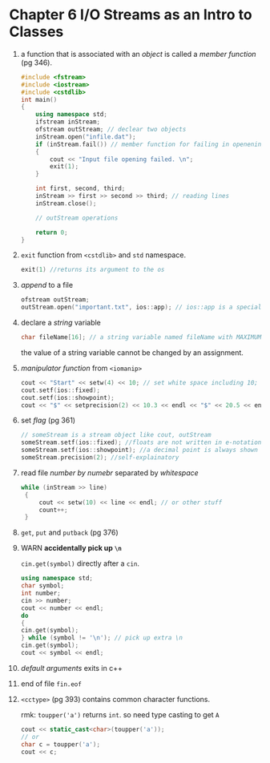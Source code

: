 # Chapter 6 I/O Streams as an Intro to Classes

1. a function that is associated with an _object_ is called a _member function_ \(pg 346\).

   ```cpp
   #include <fstream>
   #include <iostream>
   #include <cstdlib>
   int main()
   {
       using namespace std;
       ifstream inStream;
       ofstream outStream; // declear two objects
       inStream.open("infile.dat");
       if (inStream.fail()) // member function for failing in openening
       {
           cout << "Input file opening failed. \n";
           exit(1);
       }

       int first, second, third;
       inStream >> first >> second >> third; // reading lines
       inStream.close();

       // outStream operations

       return 0;
   }
   ```

2. `exit` function from `<cstdlib>` and `std` namespace.

   ```cpp
   exit(1) //returns its argument to the os
   ```

3. _append_ to a file

   ```cpp
   ofstream outStream;
   outStream.open("important.txt", ios::app); // ios::app is a special constant defined in iostream
   ```

4. declare a _string_ variable

   ```cpp
   char fileName[16]; // a string variable named fileName with MAXIMUM 15 chars;
   ```

   the value of a string variable cannot be changed by an assignment.

5. _manipulator function_ from `<iomanip>`

   ```cpp
   cout << "Start" << setw(4) << 10; // set white space including 10;
   cout.setf(ios::fixed);
   cout.setf(ios::showpoint);
   cout << "$" << setprecision(2) << 10.3 << endl << "$" << 20.5 << endl; // set precision
   ```

6. set _flag_ \(pg 361\)

   ```cpp
   // someStream is a stream object like cout, outStream
   someStream.setf(ios::fixed); //floats are not written in e-notation
   someStream.setf(ios::showpoint); //a decimal point is always shown
   someStream.precision(2); //self-explainatory
   ```

7. read file _number by numebr_ separated by _whitespace_

   ```cpp
   while (inStream >> line)
    {
        cout << setw(10) << line << endl; // or other stuff
        count++;
    }
   ```

8. `get`, `put` and `putback` \(pg 376\)
9. WARN **accidentally pick up `\n`**

   `cin.get(symbol)` directly after a `cin`.

   ```cpp
   using namespace std;
   char symbol;
   int number;
   cin >> number;
   cout << number << endl;
   do
   {
   cin.get(symbol);
   } while (symbol != '\n'); // pick up extra \n
   cin.get(symbol);
   cout << symbol << endl;
   ```

10. _default arguments_ exits in c++
11. end of file `fin.eof`
12. `<cctype>` \(pg 393\) contains common character functions.

    rmk: `toupper('a')` returns `int`. so need type casting to get `A`

    ```cpp
    cout << static_cast<char>(toupper('a'));
    // or
    char c = toupper('a');
    cout << c;
    ```



